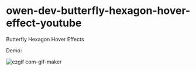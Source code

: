 # owen-dev-butterfly-hexagon-hover-effect-youtube

Butterfly Hexagon Hover Effects 

Demo: 

![ezgif com-gif-maker](https://user-images.githubusercontent.com/97748602/178400123-81375741-ff47-4c3e-8c54-2ee67dcba4bf.gif)
